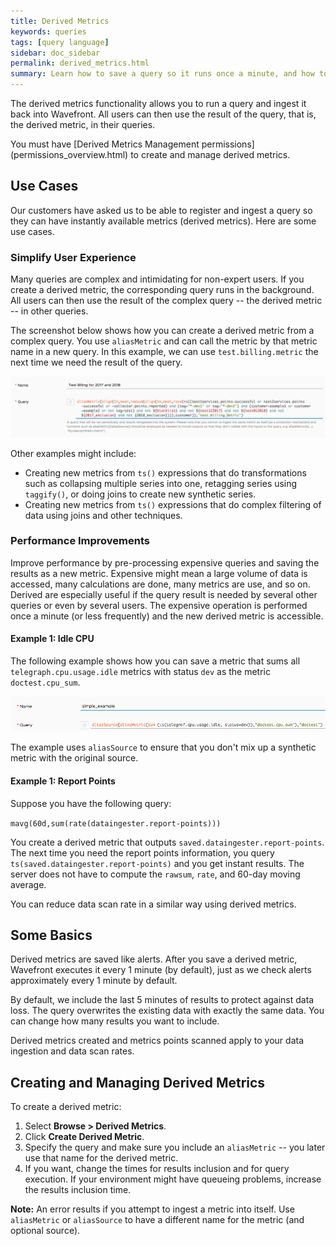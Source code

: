 ```yaml
---
title: Derived Metrics
keywords: queries
tags: [query language]
sidebar: doc_sidebar
permalink: derived_metrics.html
summary: Learn how to save a query so it runs once a minute, and how to use the derived metric elsewhere.
---
```


The derived metrics functionality allows you to run a query and ingest it back into Wavefront. All users can then use the result of the query, that is, the derived metric, in their queries.

<div markdown="span" class="alert alert-info">You must have [Derived Metrics Management permissions](permissions_overview.html) to create and manage derived metrics.</div>

## Use Cases

Our customers have asked us to be able to register and ingest a query so they can have instantly available metrics (derived metrics). Here are some use cases.

### Simplify User Experience

Many queries are complex and intimidating for non-expert users. If you create a derived metric, the corresponding query runs in the background. All users can then use the result of the complex query -- the derived metric -- in other queries.

The screenshot below shows how you can create a derived metric from a complex query. You use `aliasMetric` and can call the metric by that metric name in a new query. In this example, we can use `test.billing.metric` the next time we need the result of the query.

![registered query](images/registered_query.png)

Other examples might include:
* Creating new metrics from `ts()` expressions that do transformations such as collapsing multiple series into one, retagging series using `taggify()`, or doing joins to create new synthetic series.
* Creating new metrics from `ts()` expressions that do complex filtering of data using joins and other techniques.

### Performance Improvements

Improve performance by pre-processing expensive queries and saving the results as a new metric. Expensive might mean a large volume of data is accessed, many calculations are done, many metrics are use, and so on. Derived are especially useful if the query result is needed by several other queries or even by several users. The expensive operation is performed once a minute (or less frequently) and the new derived metric is accessible.

#### Example 1: Idle CPU

The following example shows how you can save a metric that sums all `telegraph.cpu.usage.idle` metrics with status `dev` as the metric `doctest.cpu_sum`.

![registered query simple](images/registered_query_simple.png)

The example uses `aliasSource` to ensure that you don't mix up a synthetic metric with the original source.

#### Example 1: Report Points

Suppose you have the following query:

`mavg(60d,sum(rate(dataingester.report-points)))`

You create a derived metric that outputs `saved.dataingester.report-points`. The next time you need the report points information, you query `ts(saved.dataingester.report-points)` and you get instant results. The server does not have to compute the `rawsum`, `rate`, and 60-day moving average.

You can reduce data scan rate in a similar way using derived metrics.

## Some Basics

Derived metrics are saved like alerts. After you save a derived metric, Wavefront executes it every 1 minute (by default), just as we check alerts approximately every 1 minute by default.

By default, we include the last 5 minutes of results to protect against data loss. The query overwrites the existing data with exactly the same data. You can change how many results you want to include.

Derived metrics created and metrics points scanned apply to your data ingestion and data scan rates.

## Creating and Managing Derived Metrics

To create a derived metric:

1. Select **Browse > Derived Metrics**.
2. Click **Create Derived Metric**.
3. Specify the query and make sure you include an `aliasMetric` -- you later use that name for the derived metric.
4. If you want, change the times for results inclusion and for query execution. If your environment might have queueing problems, increase the results inclusion time.

**Note:** An error results if you attempt to ingest a metric into itself. Use `aliasMetric` or `aliasSource` to have a different name for the metric (and optional source).
